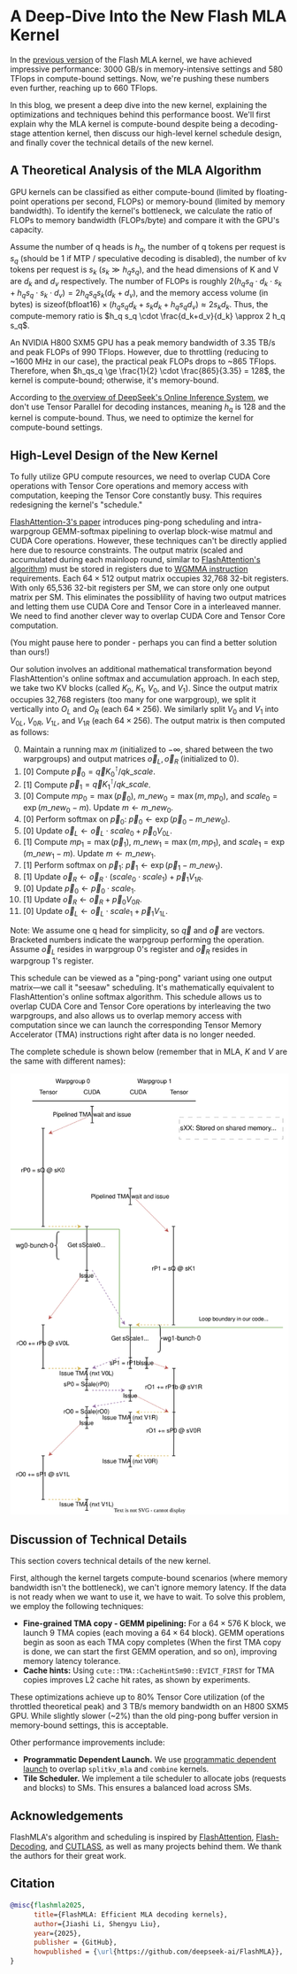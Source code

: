 # A Deep-Dive Into the New Flash MLA Kernel

In the [previous version](https://github.com/deepseek-ai/FlashMLA/tree/b31bfe72a83ea205467b3271a5845440a03ed7cb) of the Flash MLA kernel, we have achieved impressive performance: 3000 GB/s in memory-intensive settings and 580 TFlops in compute-bound settings. Now, we're pushing these numbers even further, reaching up to 660 TFlops.

In this blog, we present a deep dive into the new kernel, explaining the optimizations and techniques behind this performance boost. We'll first explain why the MLA kernel is compute-bound despite being a decoding-stage attention kernel, then discuss our high-level kernel schedule design, and finally cover the technical details of the new kernel.

## A Theoretical Analysis of the MLA Algorithm

GPU kernels can be classified as either compute-bound (limited by floating-point operations per second, FLOPs) or memory-bound (limited by memory bandwidth). To identify the kernel's bottleneck, we calculate the ratio of FLOPs to memory bandwidth (FLOPs/byte) and compare it with the GPU's capacity.

Assume the number of q heads is $h_q$, the number of q tokens per request is $s_q$ (should be 1 if MTP / speculative decoding is disabled), the number of kv tokens per request is $s_k\ (s_k \gg h_q s_q)$, and the head dimensions of K and V are $d_k$ and $d_v$ respectively. The number of FLOPs is roughly $2 (h_q s_q \cdot d_k \cdot s_k + h_q s_q \cdot s_k \cdot d_v) = 2 h_q s_q s_k (d_k+d_v)$, and the memory access volume (in bytes) is $\mathop{\text{sizeof}}(\text{bfloat16}) \times (h_q s_q d_k + s_k d_k + h_q s_q d_v) \approx 2s_k d_k$. Thus, the compute-memory ratio is $h_q s_q \cdot \frac{d_k+d_v}{d_k} \approx 2 h_q s_q$.

An NVIDIA H800 SXM5 GPU has a peak memory bandwidth of 3.35 TB/s and peak FLOPs of 990 TFlops. However, due to throttling (reducing to ~1600 MHz in our case), the practical peak FLOPs drops to ~865 TFlops. Therefore, when $h_qs_q \ge \frac{1}{2} \cdot \frac{865}{3.35} = 128$, the kernel is compute-bound; otherwise, it's memory-bound.

According to [the overview of DeepSeek's Online Inference System](https://github.com/deepseek-ai/open-infra-index/blob/main/202502OpenSourceWeek/day_6_one_more_thing_deepseekV3R1_inference_system_overview.md), we don't use Tensor Parallel for decoding instances, meaning $h_q$ is 128 and the kernel is compute-bound. Thus, we need to optimize the kernel for compute-bound settings.

## High-Level Design of the New Kernel

To fully utilize GPU compute resources, we need to overlap CUDA Core operations with Tensor Core operations and memory access with computation, keeping the Tensor Core constantly busy. This requires redesigning the kernel's "schedule."

[FlashAttention-3's paper](https://arxiv.org/abs/2205.14135) introduces ping-pong scheduling and intra-warpgroup GEMM-softmax pipelining to overlap block-wise matmul and CUDA Core operations. However, these techniques can't be directly applied here due to resource constraints. The output matrix (scaled and accumulated during each mainloop round, similar to [FlashAttention's algorithm](https://arxiv.org/abs/2205.14135)) must be stored in registers due to [WGMMA instruction](https://docs.nvidia.com/cuda/parallel-thread-execution/#asynchronous-warpgroup-level-matrix-instructions) requirements. Each $64 \times 512$ output matrix occupies 32,768 32-bit registers. With only 65,536 32-bit registers per SM, we can store only one output matrix per SM. This eliminates the possiblility of having two output matrices and letting them use CUDA Core and Tensor Core in a interleaved manner. We need to find another clever way to overlap CUDA Core and Tensor Core computation.

(You might pause here to ponder - perhaps you can find a better solution than ours!)

Our solution involves an additional mathematical transformation beyond FlashAttention's online softmax and accumulation approach. In each step, we take two KV blocks (called $K_0$, $K_1$, $V_0$, and $V_1$). Since the output matrix occupies 32,768 registers (too many for one warpgroup), we split it vertically into $O_L$ and $O_R$ (each $64 \times 256$). We similarly split $V_0$ and $V_1$ into $V_{0L}$, $V_{0R}$, $V_{1L}$, and $V_{1R}$ (each $64 \times 256$). The output matrix is then computed as follows:

0. Maintain a running max $m$ (initialized to $-\infty$, shared between the two warpgroups) and output matrices $\vec o_L, \vec o_R$ (initialized to 0).
1. [0] Compute $\vec p_0 = \vec q K_0^\intercal / qk\_scale$.
2. [1] Compute $\vec p_1 = \vec q K_1^\intercal / qk\_scale$.
3. [0] Compute $mp_0 = \max(\vec p_0)$, $m\_new_0 = \max(m, mp_0)$, and $scale_0 = \exp(m\_new_0 - m)$. Update $m \gets m\_new_0$.
4. [0] Perform softmax on $\vec p_0$: $\vec p_0 \gets \exp(\vec p_0 - m\_new_0)$.
5. [0] Update $\vec o_L \gets \vec o_L \cdot scale_0 + \vec p_0 V_{0L}$.
6. [1] Compute $mp_1 = \max(\vec p_1)$, $m\_new_1 = \max(m, mp_1)$, and $scale_1 = \exp(m\_new_1 - m)$. Update $m \gets m\_new_1$.
7. [1] Perform softmax on $\vec p_1$: $\vec p_1 \gets \exp(\vec p_1 - m\_new_1)$.
8. [1] Update $\vec o_R \gets \vec o_R \cdot (scale_0 \cdot scale_1) + \vec p_1 V_{1R}$.
9. [0] Update $\vec p_0 \gets \vec p_0 \cdot scale_1$.
10. [1] Update $\vec o_R \gets \vec o_R + \vec p_0 V_{0R}$.
11. [0] Update $\vec o_L \gets \vec o_L \cdot scale_1 + \vec p_1 V_{1L}$.

Note: We assume one q head for simplicity, so $\vec q$ and $\vec o$ are vectors. Bracketed numbers indicate the warpgroup performing the operation. Assume $\vec o_L$ resides in warpgroup 0's register and $\vec o_R$ resides in warpgroup 1's register.

This schedule can be viewed as a "ping-pong" variant using one output matrix—we call it "seesaw" scheduling. It's mathematically equivalent to FlashAttention's online softmax algorithm. This schedule allows us to overlap CUDA Core and Tensor Core operations by interleaving the two warpgroups, and also allows us to overlap memory access with computation since we can launch the corresponding Tensor Memory Accelerator (TMA) instructions right after data is no longer needed.

The complete schedule is shown below (remember that in MLA, $K$ and $V$ are the same with different names):

![MLA Kernel Sched](https://raw.githubusercontent.com/deepseek-ai/FlashMLA/refs/heads/main/docs/assets/MLA%20Kernel%20Sched.drawio.svg)

## Discussion of Technical Details

This section covers technical details of the new kernel.

First, although the kernel targets compute-bound scenarios (where memory bandwidth isn't the bottleneck), we can't ignore memory latency. If the data is not ready when we want to use it, we have to wait. To solve this problem, we employ the following techniques:

- **Fine-grained TMA copy - GEMM pipelining:** For a $64 \times 576$ K block, we launch 9 TMA copies (each moving a $64 \times 64$ block). GEMM operations begin as soon as each TMA copy completes (When the first TMA copy is done, we can start the first GEMM operation, and so on), improving memory latency tolerance.
- **Cache hints:** Using `cute::TMA::CacheHintSm90::EVICT_FIRST` for TMA copies improves L2 cache hit rates, as shown by experiments.

These optimizations achieve up to 80% Tensor Core utilization (of the throttled theoretical peak) and 3 TB/s memory bandwidth on an H800 SXM5 GPU. While slightly slower (~2%) than the old ping-pong buffer version in memory-bound settings, this is acceptable.

Other performance improvements include:
- **Programmatic Dependent Launch.** We use [programmatic dependent launch](https://docs.nvidia.com/cuda/cuda-c-programming-guide/index.html#programmatic-dependent-launch-and-synchronization) to overlap `splitkv_mla` and `combine` kernels.
- **Tile Scheduler.** We implement a tile scheduler to allocate jobs (requests and blocks) to SMs. This ensures a balanced load across SMs.

## Acknowledgements

FlashMLA's algorithm and scheduling is inspired by [FlashAttention](https://github.com/dao-AILab/flash-attention/), [Flash-Decoding](https://crfm.stanford.edu/2023/10/12/flashdecoding.html), and [CUTLASS](https://github.com/nvidia/cutlass), as well as many projects behind them. We thank the authors for their great work.

## Citation

```bibtex
@misc{flashmla2025,
      title={FlashMLA: Efficient MLA decoding kernels},
      author={Jiashi Li, Shengyu Liu},
      year={2025},
      publisher = {GitHub},
      howpublished = {\url{https://github.com/deepseek-ai/FlashMLA}},
}
```
